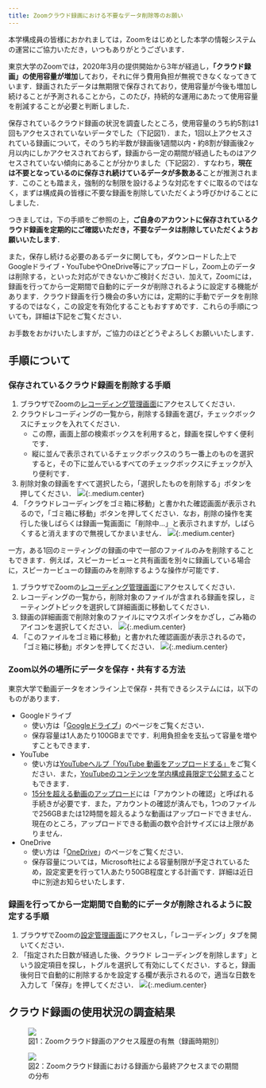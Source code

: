 ```yaml
---
title: Zoomクラウド録画における不要なデータ削除等のお願い
---
```


本学構成員の皆様におかれましては，Zoomをはじめとした本学の情報システムの運営にご協力いただき，いつもありがとうございます．

東京大学のZoomでは，2020年3月の提供開始から3年が経過し，**「クラウド録画」の使用容量が増加**しており，それに伴う費用負担が無視できなくなってきています．録画されたデータは無期限で保存されており，使用容量が今後も増加し続けることが予測されることから，このたび，持続的な運用にあたって使用容量を削減することが必要と判断しました．

保存されているクラウド録画の状況を調査したところ，使用容量のうち約5割は1回もアクセスされていないデータでした（下記図1）．また，1回以上アクセスされている録画について，そのうち約半数が録画後1週間以内・約8割が録画後2ヶ月以内にしかアクセスされておらず，録画から一定の期間が経過したものはアクセスされていない傾向にあることが分かりました（下記図2）．すなわち，**現在は不要となっているのに保存され続けているデータが多数ある**ことが推測されます．このことも踏まえ，強制的な制限を設けるような対応をすぐに取るのではなく，まずは構成員の皆様に不要な録画を削除していただくよう呼びかけることにしました．

つきましては，下の手順をご参照の上，**ご自身のアカウントに保存されているクラウド録画を定期的にご確認いただき，不要なデータは削除していただくようお願いいたします**．

また，保存し続ける必要のあるデータに関しても，ダウンロードした上でGoogleドライブ・YouTubeやOneDrive等にアップロードし，Zoom上のデータは削除する，といった対応ができないかご検討ください．加えて，Zoomには，録画を行ってから一定期間で自動的にデータが削除されるように設定する機能があります．クラウド録画を行う機会の多い方には，定期的に手動でデータを削除するのではなく，この設定を有効化することもおすすめです．これらの手順についても，詳細は下記をご覧ください．

お手数をおかけいたしますが，ご協力のほどどうぞよろしくお願いいたします．

## 手順について

### 保存されているクラウド録画を削除する手順

1. ブラウザでZoomの[レコーディング管理画面](https://u-tokyo-ac-jp.zoom.us/recording)にアクセスしてください．
1. クラウドレコーディングの一覧から，削除する録画を選び，チェックボックスにチェックを入れてください．
    - この際，画面上部の検索ボックスを利用すると，録画を探しやすく便利です．
    - 縦に並んで表示されているチェックボックスのうち一番上のものを選択すると，その下に並んでいるすべてのチェックボックスにチェックが入り便利です．
1. 削除対象の録画をすべて選択したら，「選択したものを削除する」ボタンを押してください．
    ![](after_select.png){:.medium.center}
1. 「クラウドレコーディングをゴミ箱に移動」と書かれた確認画面が表示されるので，「ゴミ箱に移動」ボタンを押してください．なお，削除の操作を実行した後しばらくは録画一覧画面に「削除中…」と表示されますが，しばらくすると消えますので無視してかまいません．
    ![](confirm.png){:.medium.center}

一方，ある1回のミーティングの録画の中で一部のファイルのみを削除することもできます．例えば，スピーカービューと共有画面を別々に録画している場合に，スピーカービューの録画のみを削除するような操作が可能です．

1. ブラウザでZoomの[レコーディング管理画面](https://u-tokyo-ac-jp.zoom.us/recording)にアクセスしてください．
1. レコーディングの一覧から，削除対象のファイルが含まれる録画を探し，ミーティングトピックを選択して詳細画面に移動してください．
1. 録画の詳細画面で削除対象のファイルにマウスポインタをかざし，ごみ箱のアイコンを選択してください．
    ![](each_view-select.png){:.medium.center}
1. 「このファイルをゴミ箱に移動」と書かれた確認画面が表示されるので，「ゴミ箱に移動」ボタンを押してください．
    ![](select_each_view-confirm.png){:.medium.center}

### Zoom以外の場所にデータを保存・共有する方法

東京大学で動画データをオンライン上で保存・共有できるシステムには，以下のものがあります．

- Googleドライブ
    - 使い方は「[Googleドライブ](/google/drive/)」のページをご覧ください．
    - 保存容量は1人あたり100GBまでです．利用負担金を支払って容量を増やすこともできます．
- YouTube
    - 使い方は[YouTubeヘルプ「YouTube 動画をアップロードする」](https://support.google.com/youtube/answer/57407?hl=ja)をご覧ください．また，[YouTubeのコンテンツを学内構成員限定で公開する](https://www.sodan.ecc.u-tokyo.ac.jp/hack/youtube-utokyo-only/)こともできます．
    - [15分を超える動画のアップロード](https://support.google.com/youtube/answer/71673?hl=ja)には「アカウントの確認」と呼ばれる手続きが必要です．また，アカウントの確認が済んでも，1つのファイルで256GBまたは12時間を超えるような動画はアップロードできません．現在のところ，アップロードできる動画の数や合計サイズには上限がありません．
- OneDrive
    - 使い方は「[OneDrive](/microsoft/onedrive/)」のページをご覧ください．
    - 保存容量については，Microsoft社による容量制限が予定されているため，設定変更を行って1人あたり50GB程度とする計画です．詳細は近日中に別途お知らせいたします．

### 録画を行ってから一定期間で自動的にデータが削除されるように設定する手順

1. ブラウザでZoomの[設定管理画面](https://u-tokyo-ac-jp.zoom.us/profile/setting)にアクセスし，「レコーディング」タブを開いてください．
1. 「指定された日数が経過した後、クラウド レコーディングを削除します」という設定項目を探し，トグルを選択して有効にしてください．すると，録画後何日で自動的に削除するかを設定する欄が表示されるので，適当な日数を入力して「保存」を押してください．
    ![](automatic.png){:.medium.center}

## クラウド録画の使用状況の調査結果

<figure>
    <img src="access_history.png" class="border medium center">
    <figcaption class="center">図1：Zoomクラウド録画のアクセス履歴の有無（録画時期別）</figcaption>
</figure>

<figure>
    <img src="access_period.png" class="border medium center">
    <figcaption class="center">図2：Zoomクラウド録画における録画から最終アクセスまでの期間の分布</figcaption>
</figure>
